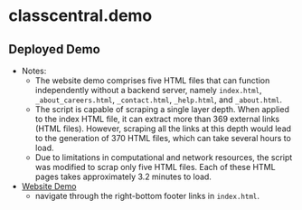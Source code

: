 # classcentral.demo

## Deployed Demo
  - Notes:
    - The website demo comprises five HTML files that can function independently without a backend server, namely `index.html`, `_about_careers.html`, `_contact.html`, `_help.html`, and `_about.html`.
    - The script is capable of scraping a single layer depth. When applied to the index HTML file, it can extract more than 369 external links (HTML files). However, scraping all the links at this depth would lead to the generation of 370 HTML files, which can take several hours to load.
    - Due to limitations in computational and network resources, the script was modified to scrap only five HTML files. Each of these HTML pages takes approximately 3.2 minutes to load.
  - [Website Demo]()
    - navigate through the right-bottom footer links in `index.html`.
    
